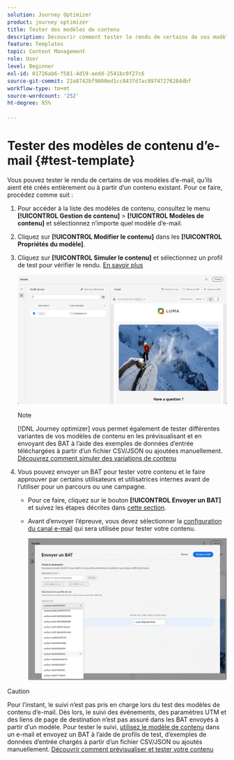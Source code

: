 ```yaml
---
solution: Journey Optimizer
product: journey optimizer
title: Tester des modèles de contenu
description: Découvrir comment tester le rendu de certains de vos modèles de contenu d’e-mail
feature: Templates
topic: Content Management
role: User
level: Beginner
exl-id: 01726ab6-f581-4d19-aedd-2541bc0f27c6
source-git-commit: 22a8742bf9000ed1cc8437d7ac89747276284dbf
workflow-type: tm+mt
source-wordcount: '252'
ht-degree: 85%

---
```


# Tester des modèles de contenu d’e-mail {#test-template}

Vous pouvez tester le rendu de certains de vos modèles d’e-mail, qu’ils aient été créés entièrement ou à partir d’un contenu existant. Pour ce faire, procédez comme suit :

1. Pour accéder à la liste des modèles de contenu, consultez le menu **[!UICONTROL Gestion de contenu]** > **[!UICONTROL Modèles de contenu]** et sélectionnez n’importe quel modèle d’e-mail.

1. Cliquez sur **[!UICONTROL Modifier le contenu]** dans les **[!UICONTROL Propriétés du modèle]**.

1. Cliquez sur **[!UICONTROL Simuler le contenu]** et sélectionnez un profil de test pour vérifier le rendu. [En savoir plus](../content-management/preview-test.md)

   ![](assets/content-template-stimulate.png)

   >[!NOTE]
   >
   >[!DNL Journey optimizer] vous permet également de tester différentes variantes de vos modèles de contenu en les prévisualisant et en envoyant des BAT à l’aide des exemples de données d’entrée téléchargées à partir d’un fichier CSV/JSON ou ajoutées manuellement. [Découvrez comment simuler des variations de contenu](../test-approve/simulate-sample-input.md)

1. Vous pouvez envoyer un BAT pour tester votre contenu et le faire approuver par certains utilisateurs et utilisatrices internes avant de l’utiliser pour un parcours ou une campagne.

   * Pour ce faire, cliquez sur le bouton **[!UICONTROL Envoyer un BAT]** et suivez les étapes décrites dans [cette section](../content-management/proofs.md).

   * Avant d’envoyer l’épreuve, vous devez sélectionner la [configuration du canal e-mail](../configuration/channel-surfaces.md) qui sera utilisée pour tester votre contenu.

     ![](assets/content-template-stimulate-proof-surface.png)

>[!CAUTION]
>
>Pour l’instant, le suivi n’est pas pris en charge lors du test des modèles de contenu d’e-mail. Dès lors, le suivi des événements, des paramètres UTM et des liens de page de destination n’est pas assuré dans les BAT envoyés à partir d’un modèle. Pour tester le suivi, [utilisez le modèle de contenu](../email/use-email-templates.md) dans un e-mail et envoyez un BAT à l’aide de profils de test, d’exemples de données d’entrée chargés à partir d’un fichier CSV/JSON ou ajoutés manuellement. [Découvrir comment prévisualiser et tester votre contenu](../content-management/preview-test.md)
